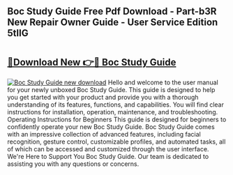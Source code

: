 ## Boc Study Guide Free Pdf Download - Part-b3R New Repair Owner Guide - User Service Edition 5tlIG

# <h2><a href="http://bc82496.oget.top/?id=Boc+Study+Guide">🔗Download New 👉🔴 Boc Study Guide</a></h2>

[![Boc Study Guide new download](https://i.imgur.com/5g1atiW.png)](http://bc82496.oget.top/?id=Boc+Study+Guide)
Hello and welcome to the user manual for your newly unboxed Boc Study Guide. This guide is designed to help you get started with your product and provide you with a thorough understanding of its features, functions, and capabilities. You will find clear instructions for installation, operation, maintenance, and troubleshooting. Operating Instructions for Beginners This guide is designed for beginners to confidently operate your new Boc Study Guide. Boc Study Guide comes with an impressive collection of advanced features, including facial recognition, gesture control, customizable profiles, and automated tasks, all of which can be accessed and customized through the user interface. We're Here to Support You Boc Study Guide. Our team is dedicated to assisting you with any questions or concerns.
